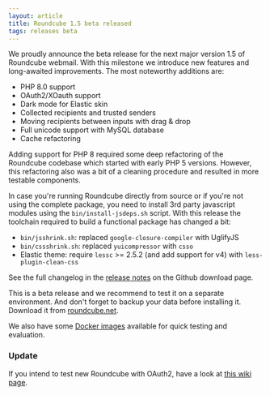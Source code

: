 ```yaml
---
layout: article
title: Roundcube 1.5 beta released
tags: releases beta
---
```

We proudly announce the beta release for the next major version 1.5 of Roundcube webmail.
With this milestone we introduce new features and long-awaited improvements.
The most noteworthy additions are:

* PHP 8.0 support
* OAuth2/XOauth support
* Dark mode for Elastic skin
* Collected recipients and trusted senders
* Moving recipients between inputs with drag & drop
* Full unicode support with MySQL database
* Cache refactoring

Adding support for PHP 8 required some deep refactoring of the Roundcube codebase
which started with early PHP 5 versions. However, this refactoring also was a bit of
a cleaning procedure and resulted in more testable components.

In case you're running Roundcube directly from source or if you're not using
the complete package, you need to install 3rd party javascript modules using the
`bin/install-jsdeps.sh` script. With this release the toolchain required to build
a functional package has changed a bit:

* `bin/jsshrink.sh`: replaced `google-closure-compiler` with UglifyJS
* `bin/cssshrink.sh`: replaced `yuicompressor` with `csso`
* Elastic theme: require `lessc` >= 2.5.2 (and add support for v4) with `less-plugin-clean-css`

See the full changelog in the [release notes](https://github.com/roundcube/roundcubemail/releases/tag/1.5-beta)
on the Github download page.

This is a beta release and we recommend to test it on a separate environment.
And don't forget to backup your data before installing it.
Download it from [roundcube.net](https://roundcube.net/download).

We also have some [Docker images](https://hub.docker.com/r/roundcube/roundcubemail/tags?page=1&name=beta)
available for quick testing and evaluation.

### Update

If you intend to test new Roundcube with OAuth2, have a look at [this wiki page](https://github.com/roundcube/roundcubemail/wiki/Configuration:-OAuth2).
